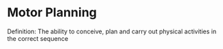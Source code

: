 # Motor Planning

Definition: The ability to conceive, plan and carry out physical activities in the correct sequence